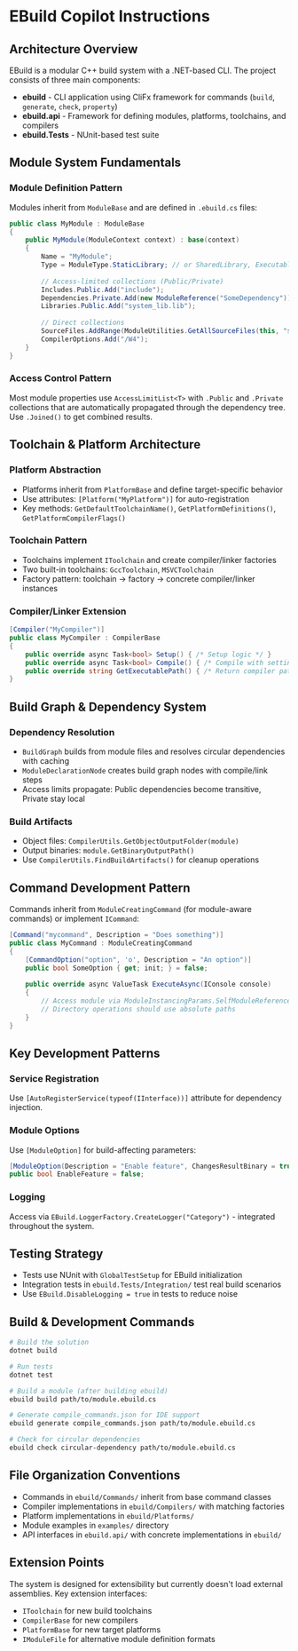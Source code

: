 # EBuild Copilot Instructions

## Architecture Overview

EBuild is a modular C++ build system with a .NET-based CLI. The project consists of three main components:

- **ebuild** - CLI application using CliFx framework for commands (`build`, `generate`, `check`, `property`)
- **ebuild.api** - Framework for defining modules, platforms, toolchains, and compilers 
- **ebuild.Tests** - NUnit-based test suite

## Module System Fundamentals

### Module Definition Pattern
Modules inherit from `ModuleBase` and are defined in `.ebuild.cs` files:

```csharp
public class MyModule : ModuleBase
{
    public MyModule(ModuleContext context) : base(context)
    {
        Name = "MyModule";
        Type = ModuleType.StaticLibrary; // or SharedLibrary, Executable, ExecutableWin32
        
        // Access-limited collections (Public/Private)
        Includes.Public.Add("include");
        Dependencies.Private.Add(new ModuleReference("SomeDependency"));
        Libraries.Public.Add("system_lib.lib");
        
        // Direct collections
        SourceFiles.AddRange(ModuleUtilities.GetAllSourceFiles(this, "src", "cpp", "h"));
        CompilerOptions.Add("/W4");
    }
}
```

### Access Control Pattern
Most module properties use `AccessLimitList<T>` with `.Public` and `.Private` collections that are automatically propagated through the dependency tree. Use `.Joined()` to get combined results.

## Toolchain & Platform Architecture

### Platform Abstraction
- Platforms inherit from `PlatformBase` and define target-specific behavior
- Use attributes: `[Platform("MyPlatform")]` for auto-registration
- Key methods: `GetDefaultToolchainName()`, `GetPlatformDefinitions()`, `GetPlatformCompilerFlags()`

### Toolchain Pattern
- Toolchains implement `IToolchain` and create compiler/linker factories
- Two built-in toolchains: `GccToolchain`, `MSVCToolchain`
- Factory pattern: toolchain → factory → concrete compiler/linker instances

### Compiler/Linker Extension
```csharp
[Compiler("MyCompiler")]
public class MyCompiler : CompilerBase
{
    public override async Task<bool> Setup() { /* Setup logic */ }
    public override async Task<bool> Compile() { /* Compile with settings */ }
    public override string GetExecutablePath() { /* Return compiler path */ }
}
```

## Build Graph & Dependency System

### Dependency Resolution
- `BuildGraph` builds from module files and resolves circular dependencies with caching
- `ModuleDeclarationNode` creates build graph nodes with compile/link steps
- Access limits propagate: Public dependencies become transitive, Private stay local

### Build Artifacts
- Object files: `CompilerUtils.GetObjectOutputFolder(module)`
- Output binaries: `module.GetBinaryOutputPath()`
- Use `CompilerUtils.FindBuildArtifacts()` for cleanup operations

## Command Development Pattern

Commands inherit from `ModuleCreatingCommand` (for module-aware commands) or implement `ICommand`:

```csharp
[Command("mycommand", Description = "Does something")]
public class MyCommand : ModuleCreatingCommand
{
    [CommandOption("option", 'o', Description = "An option")]
    public bool SomeOption { get; init; } = false;
    
    public override async ValueTask ExecuteAsync(IConsole console)
    {
        // Access module via ModuleInstancingParams.SelfModuleReference
        // Directory operations should use absolute paths
    }
}
```

## Key Development Patterns

### Service Registration
Use `[AutoRegisterService(typeof(IInterface))]` attribute for dependency injection.

### Module Options
Use `[ModuleOption]` for build-affecting parameters:
```csharp
[ModuleOption(Description = "Enable feature", ChangesResultBinary = true)]
public bool EnableFeature = false;
```

### Logging
Access via `EBuild.LoggerFactory.CreateLogger("Category")` - integrated throughout the system.

## Testing Strategy

- Tests use NUnit with `GlobalTestSetup` for EBuild initialization
- Integration tests in `ebuild.Tests/Integration/` test real build scenarios
- Use `EBuild.DisableLogging = true` in tests to reduce noise

## Build & Development Commands

```bash
# Build the solution
dotnet build

# Run tests
dotnet test

# Build a module (after building ebuild)
ebuild build path/to/module.ebuild.cs

# Generate compile_commands.json for IDE support
ebuild generate compile_commands.json path/to/module.ebuild.cs

# Check for circular dependencies
ebuild check circular-dependency path/to/module.ebuild.cs
```

## File Organization Conventions

- Commands in `ebuild/Commands/` inherit from base command classes
- Compiler implementations in `ebuild/Compilers/` with matching factories
- Platform implementations in `ebuild/Platforms/`
- Module examples in `examples/` directory
- API interfaces in `ebuild.api/` with concrete implementations in `ebuild/`

## Extension Points

The system is designed for extensibility but currently doesn't load external assemblies. Key extension interfaces:
- `IToolchain` for new build toolchains
- `CompilerBase` for new compilers  
- `PlatformBase` for new target platforms
- `IModuleFile` for alternative module definition formats